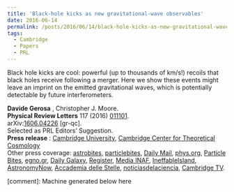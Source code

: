 ```yaml
---
title: 'Black-hole kicks as new gravitational-wave observables'
date: 2016-06-14
permalink: /posts/2016/06/14/black-hole-kicks-as-new-gravitational-wave-observables
tags:
  - Cambridge
  - Papers
  - PRL
---
```


Black hole kicks are cool: powerful (up to thousands of km/s!) recoils that black holes receive following a merger. Here we show these events might leave an imprint on the emitted gravitational waves, which is potentially detectable by future interferometers.

**Davide Gerosa** , Christopher J. Moore.  
**Physical Review Letters** 117 (2016) [011101](<http://journals.aps.org/prl/abstract/10.1103/PhysRevLett.117.011101>).  
arXiv:[1606.04226](<http://arxiv.org/abs/arXiv:1606.04226>) [gr-qc].  
Selected as PRL Editors’ Suggestion.  
**Press release** : [Cambridge University](<http://www.cam.ac.uk/research/news/using-gravitational-waves-to-catch-runaway-black-holes> "Go to http://www.cam.ac.uk/research/news/new-insights-found-in-black-hole-collisions/"), [Cambridge Center for Theoretical Cosmology](<http://www.ctc.cam.ac.uk/news/160701_newsitem.php> "Go to http://www.ctc.cam.ac.uk/news/150330_newsitem.php/")  
Other press coverage: [astrobites](<https://astrobites.org/2018/03/08/recoil-detectives-searching-for-black-hole-kicks-using-gravitational-waves/>), [particlebites](<https://particlebites.com/?p=3851>), [Daily Mail](<http://www.dailymail.co.uk/sciencetech/article-3667677/Gravitational-waves-help-astronomers-hunt-rogue-runaway-black-holes-rampage-intergalactic-space.html> "Go to http://www.sciencedaily.com/releases/2015/02/150226110448.htm"), [phys.org](<http://phys.org/news/2016-06-gravitational-runaway-black-holes.html> "Go to http://phys.org/news/2015-02-insight-black-hole-collisions.html"), [Particle Bites](<http://www.particlebites.com/?p=3851>), [egno.gr](<http://egno.gr/2016/06/varitika-kimata-nea-methodos-chrisimopoioi-ta-varitika-kimata-gia-na-sillavoi-diafevgouses-mavres-tripes/>), [Daily Galaxy](<http://www.dailygalaxy.com/my_weblog/2016/06/interstellar-monsters-supermassive-black-holes-detected-ejected-from-their-galaxy.html>), [Register](<http://www.theregister.co.uk/2016/07/01/black_hole_super_kicks_now_detectable/>), [Media INAF](<http://www.media.inaf.it/2016/07/01/buchi-neri-fuggitivi/> "Go to http://www.media.inaf.it/2015/02/27/levoluzione-di-una-binaria-di-buchi-neri/"), [IneffableIsland](<http://www.ineffableisland.com/2016/07/superkicks-heading-where-runaway-black.html>), [AstronomyNow](<http://astronomynow.com/2016/07/04/using-gravitational-waves-to-catch-runaway-intergalactic-black-holes/>), [Accademia delle Stelle](<https://www.accademiadellestelle.org/buchi-neri-in-fuga/>), [noticiasdelaciencia](<http://noticiasdelaciencia.com/not/20247/nueva-tecnica-para-detectar-agujeros-negros-errantes-mediante-ondas-gravitacionales/>), [Cambridge TV](<http://www.cambridge-tv.co.uk/davide-gerosa-black-holes/>).

[comment]: Machine generated below here

